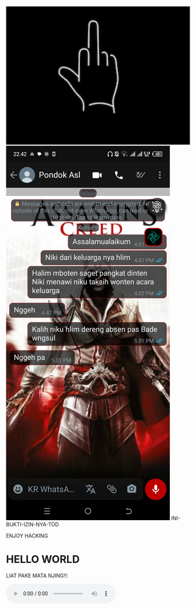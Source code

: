 ![alt text](https://github.com/BOGpln/INI-BUKTI-IZIN-NYA-TOD-/blob/main/GIF-240220_070943.gif?raw=true)
![alt text](https://github.com/BOGpln/INI-BUKTI-IZIN-NYA-TOD-/blob/main/bukti.jpg?raw=true)
INI-BUKTI-IZIN-NYA-TOD
<html lang="en">
<head>
  <meta charset="UTF-8">
  ENJOY HACKING 
</head>
<body>
  <h1>HELLO WORLD</h1>
  <p>LIAT PAKE MATA NJING!!:</p>
  <audio controls>
  <audio src="https://github.com/BOGpln/INI-BUKTI-IZIN-NYA-TOD-/blob/main/Alan%20Walker%20Alone%20Lyrics.mp3" type="audio/mp3"
<html>
<head>
	<title>Jam (Aktif) With JavaScript</title>
</head>
<body>
	<!-- Menampilkan Jam (Aktif) -->
	<div id="clock"></div>
		<script type="text/javascript">
		<!--
		function showTime() {
		    var a_p = "";
		    var today = new Date();
		    var curr_hour = today.getHours();
		    var curr_minute = today.getMinutes();
		    var curr_second = today.getSeconds();
		    if (curr_hour < 12) {
		        a_p = "AM";
		    } else {
		        a_p = "PM";
		    }
		    if (curr_hour == 0) {
		        curr_hour = 12;
		    }
		    if (curr_hour > 12) {
		        curr_hour = curr_hour - 12;
		    }
		    curr_hour = checkTime(curr_hour);
		    curr_minute = checkTime(curr_minute);
		    curr_second = checkTime(curr_second);
		 document.getElementById('clock').innerHTML=curr_hour + ":" + curr_minute + ":" + curr_second + " " + a_p;
		    }

		function checkTime(i) {
		    if (i < 10) {
		        i = "0" + i;
		    }
		    return i;
		}
		setInterval(showTime, 500);
		//-->
		</script>

		<!-- Menampilkan Hari, Bulan dan Tahun -->
		<br>
		<script type='text/javascript'>
			<!--
			var months = ['Januari', 'Februari', 'Maret', 'April', 'Mei', 'Juni', 'Juli', 'Agustus', 'September', 'Oktober', 'November', 'Desember'];
			var myDays = ['Minggu', 'Senin', 'Selasa', 'Rabu', 'Kamis', 'Jum&#39;at', 'Sabtu'];
			var date = new Date();
			var day = date.getDate();
			var month = date.getMonth();
			var thisDay = date.getDay(),
			    thisDay = myDays[thisDay];
			var yy = date.getYear();
			var year = (yy < 1000) ? yy + 1900 : yy;
			document.write(thisDay + ', ' + day + ' ' + months[month] + ' ' + year);
			//-->
		</script>
